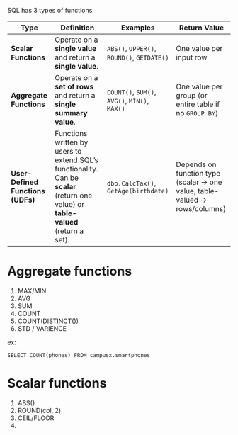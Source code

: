 SQL has 3 types of functions

| **Type**                          | **Definition**                                                                                                                     | **Examples**                                  | **Return Value**                                                           |
| --------------------------------- | ---------------------------------------------------------------------------------------------------------------------------------- | --------------------------------------------- | -------------------------------------------------------------------------- |
| **Scalar Functions**              | Operate on a **single value** and return a **single value**.                                                                       | `ABS()`, `UPPER()`, `ROUND()`, `GETDATE()`    | One value per input row                                                    |
| **Aggregate Functions**           | Operate on a **set of rows** and return a **single summary value**.                                                                | `COUNT()`, `SUM()`, `AVG()`, `MIN()`, `MAX()` | One value per group (or entire table if no `GROUP BY`)                     |
| **User-Defined Functions (UDFs)** | Functions written by users to extend SQL’s functionality. Can be **scalar** (return one value) or **table-valued** (return a set). | `dbo.CalcTax()`, `GetAge(birthdate)`          | Depends on function type (scalar → one value, table-valued → rows/columns) |

# Aggregate functions
1. MAX/MIN
2. AVG
3. SUM
4. COUNT
5. COUNT(DISTINCT())
6. STD / VARIENCE

ex:

```
SELECT COUNT(phones) FROM campusx.smartphones
```
# Scalar functions
1. ABS()
2. ROUND(col, 2)
3. CEIL/FLOOR
4. 
